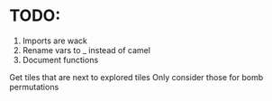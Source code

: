 # TODO:
1. Imports are wack
2. Rename vars to _ instead of camel
3. Document functions

Get tiles that are next to explored tiles
Only consider those for bomb permutations
